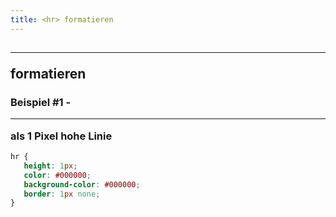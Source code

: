```yaml
---
title: <hr> formatieren
---
```


## <hr> formatieren

### Beispiel #1 - <hr> als 1 Pixel hohe Linie

```css
hr {
   height: 1px;
   color: #000000;
   background-color: #000000;
   border: 1px none;
}
```
